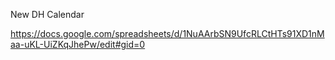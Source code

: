 New DH Calendar

https://docs.google.com/spreadsheets/d/1NuAArbSN9UfcRLCtHTs91XD1nMaa-uKL-UiZKqJhePw/edit#gid=0

